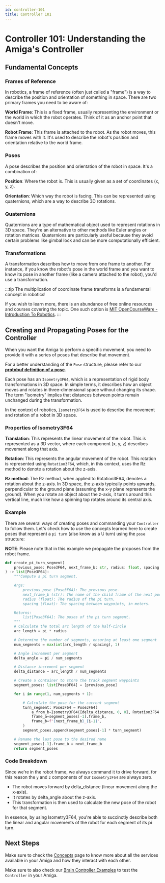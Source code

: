 ```yaml
---
id: controller-101
title: Controller 101
---
```


# Controller 101: Understanding the Amiga's Controller

## Fundamental Concepts

### Frames of Reference

In robotics, a frame of reference (often just called a "frame") is a way to describe the
position and orientation of something in space.
There are two primary frames you need to be aware of:

**World Frame**: This is a fixed frame, usually representing the environment or the world in which
the robot operates.
Think of it as an anchor point that doesn't move.

**Robot Frame**: This frame is attached to the robot.
As the robot moves, this frame moves with it.
It's used to describe the robot's position and orientation relative to the world frame.

### Poses

A pose describes the position and orientation of the robot in space.
It's a combination of:

**Position**: Where the robot is. This is usually given as a set of coordinates (x, y, z).

**Orientation**: Which way the robot is facing. This can be represented using quaternions,
which are a way to describe 3D rotations.

### Quaternions

Quaternions are a type of mathematical object used to represent rotations in 3D space.
They're an alternative to other methods like Euler angles or rotation matrices.
Quaternions are particularly useful because they avoid certain problems like gimbal lock
and can be more computationally efficient.

### Transformations

A transformation describes how to move from one frame to another.
For instance, if you know the robot's pose in the world frame and you want to know its
pose in another frame (like a camera attached to the robot), you'd use a transformation.

:::tip
The multiplication of coordinate frame transforms is a fundamental concept in robotics!

If you wish to learn more, there is an abundance of free online resources and courses covering the topic.
One such option is [MIT OpenCourseWare - Introduction To Robotics](https://ocw.mit.edu/courses/2-12-introduction-to-robotics-fall-2005/).
:::

## Creating and Propagating Poses for the Controller

When you want the Amiga to perform a specific movement, you need to provide it with a series
of poses that describe that movement.

For a better understanding of the `Pose` structure, please refer to our
[**protobuf definition of a pose**](https://github.com/farm-ng/farm-ng-core/blob/main/protos/farm_ng/core/pose.proto).

Each pose has an `Isometry3F64`, which is a representation of rigid body transformations in 3D space.
In simple terms, it describes how an object moves and rotates in three-dimensional space
without changing its shape.
The term "isometry" implies that distances between points remain unchanged during the transformation.

In the context of robotics, `Isometry3F64` is used to describe the movement
and rotation of a robot in 3D space.

### Properties of Isometry3F64

**Translation**: This represents the linear movement of the robot.
This is represented as a 3D vector, where each component (x, y, z) describes movement along that axis.

**Rotation**: This represents the angular movement of the robot.
This rotation is represented using `Rotation3F64`, which, in this context, uses the Rz method
to denote a rotation about the z-axis.

**Rz method**: The Rz method, when applied to Rotation3F64, denotes a rotation about the z-axis.
In 3D space, the z-axis typically points upwards, perpendicular to the ground plane
(assuming the x-y plane represents the ground).
When you rotate an object about the z-axis, it turns around this vertical line,
much like how a spinning top rotates around its central axis.

### Example

There are several ways of creating poses and commanding your `Controller` to follow them.
Let's check how to use the concepts learned here to create poses that represent a `pi turn`
(also know as a U turn) using the `pose` structure:

**NOTE**: Please note that in this example we propagate the proposes from the robot frame.

```python
def create_pi_turn_segment(
    previous_pose: Pose3F64, next_frame_b: str, radius: float, spacing: float = 0.1
) -> list[Pose3F64]:
    """Compute a pi turn segment.

    Args:
        previous_pose (Pose3F64): The previous pose.
        next_frame_b (str): The name of the child frame of the next pose.
        radius (float): The radius of the pi turn.
        spacing (float): The spacing between waypoints, in meters.

    Returns:
        list[Pose3F64]: The poses of the pi turn segment.
    """
    # Calculate the total arc length of the half-circle
    arc_length = pi * radius

    # Determine the number of segments, ensuring at least one segment
    num_segments = max(int(arc_length / spacing), 1)

    # Angle increment per segment
    delta_angle = pi / num_segments

    # Distance increment per segment
    delta_distance = arc_length / num_segments

    # Create a container to store the track segment waypoints
    segment_poses: list[Pose3F64] = [previous_pose]

    for i in range(1, num_segments + 1):

        # Calculate the pose for the current segment
        turn_segment: Pose3F64 = Pose3F64(
            a_from_b=Isometry3F64([delta_distance, 0, 0], Rotation3F64.Rz(delta_angle)),
            frame_a=segment_poses[-1].frame_b,
            frame_b=f"{next_frame_b}_{i-1}",
        )
        segment_poses.append(segment_poses[-1] * turn_segment)

    # Rename the last pose to the desired name
    segment_poses[-1].frame_b = next_frame_b
    return segment_poses
```

### Code Breakdown

Since we're in the robot frame, we always command it to drive forward, for this reason the `y` and `z`
components of our `Isometry3F64` are always zero.

- The robot moves forward by delta_distance (linear movement along the x-axis).
- It rotates by delta_angle about the z-axis.
- This transformation is then used to calculate the new pose of the robot for that segment.

In essence, by using Isometry3F64, you're able to succinctly describe both the linear and
angular movements of the robot for each segment of its pi turn.

## Next Steps

Make sure to check the [Concepts](https://amiga.farm-ng.com/docs/concepts/) page
to know more about all the services available in your Amiga and how they interact with each other.

Make sure to also check our [Brain Controller Examples](https://amiga.farm-ng.com/docs/examples/examples-index)
to test the `Controller` in your Amiga.
